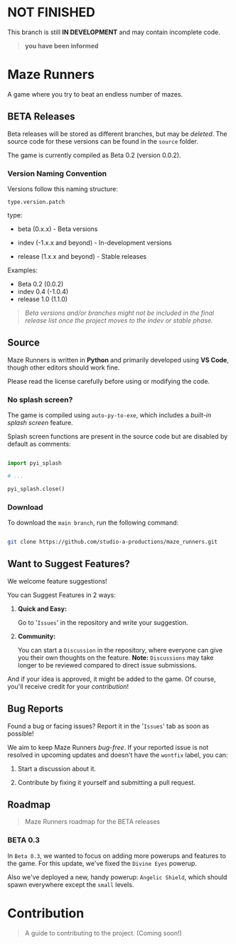 # NOT FINISHED

This branch is still **IN DEVELOPMENT** and may contain incomplete code. 

> **you have been informed**

# Maze Runners

A game where you try to beat an endless number of mazes.

## BETA Releases

Beta releases will be stored as different branches, but may be *deleted*. The source code for these versions can be found in the `source` folder.

The game is currently compiled as Beta 0.2 (version 0.0.2).

### Version Naming Convention

Versions follow this naming structure:

`type.version.patch`

type:

- beta (0.x.x) - Beta versions

- indev (-1.x.x and beyond) - In-development versions

- release (1.x.x and beyond) - Stable releases

Examples:
- Beta 0.2 (0.0.2)
- indev 0.4 (-1.0.4)
- release 1.0 (1.1.0)

> *Beta versions and/or branches might not be included in the final release list once the project moves to the indev or stable phase.*

## Source

Maze Runners is written in **Python** and primarily developed using **VS Code**, though other editors should work fine.

Please read the license carefully before using or modifying the code.

### No splash screen?

The game is compiled using `auto-py-to-exe`, which includes a *built-in splash screen* feature.

Splash screen functions are present in the source code but are disabled by default as comments:

```python

import pyi_splash 

# ...

pyi_splash.close()

```

### Download

To download the `main branch`, run the following command:
```bash

git clone https://github.com/studio-a-productions/maze_runners.git

```

## Want to Suggest Features?

We welcome feature suggestions!

You can Suggest Features in 2 ways:

1.  **Quick and Easy:**
    
    Go to '`Issues`' in the repository and write your suggestion.

2.  **Community:**

    You can start a `Discussion` in the repository, where everyone can give you their own thoughts on the feature. **Note:** `Discussions` may take longer to be reviewed compared to direct issue submissions.

And if your idea is approved, it might be added to the game. Of course, you'll receive credit for your *contribution*!

## Bug Reports

Found a bug or facing issues? Report it in the '`Issues`' tab as soon as possible!

We aim to keep Maze Runners *bug-free*. If your reported issue is not resolved in upcoming updates and doesn't have the `wontfix` label, you can:

1. Start a discussion about it.

2. Contribute by fixing it yourself and submitting a pull request.

## Roadmap

>Maze Runners roadmap for the BETA releases

### BETA 0.3

In `Beta 0.3`, we wanted to focus on adding more powerups and features to the game. For this update, we've fixed the `Divine Eyes` powerup.

Also we've deployed a new, handy powerup: `Angelic Shield`, which should spawn everywhere except the `small` levels.

# Contribution 
> A guide to contributing to the project. (Coming soon!)